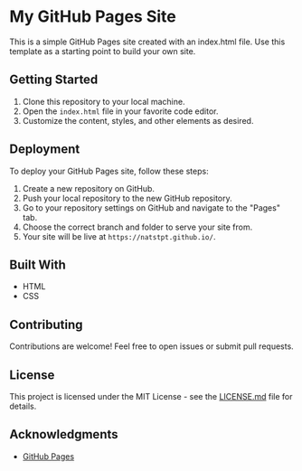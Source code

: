 # My GitHub Pages Site

This is a simple GitHub Pages site created with an index.html file. Use this template as a starting point to build your own site.

## Getting Started

1. Clone this repository to your local machine.
2. Open the `index.html` file in your favorite code editor.
3. Customize the content, styles, and other elements as desired.

## Deployment

To deploy your GitHub Pages site, follow these steps:

1. Create a new repository on GitHub.
2. Push your local repository to the new GitHub repository.
3. Go to your repository settings on GitHub and navigate to the "Pages" tab.
4. Choose the correct branch and folder to serve your site from.
5. Your site will be live at `https://natstpt.github.io/`.

## Built With

- HTML
- CSS

## Contributing

Contributions are welcome! Feel free to open issues or submit pull requests.

## License

This project is licensed under the MIT License - see the [LICENSE.md](LICENSE.md) file for details.

## Acknowledgments

- [GitHub Pages](https://natstpt.github.io/)
